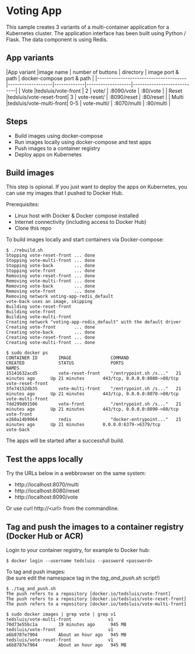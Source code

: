 # Voting App

This sample creates 3 variants of a multi-container application for a Kubernetes cluster. The application interface has been built using Python / Flask. The data component is using Redis.

## App variants
  
|App variant |image name               | number of buttons | directory   | image port & path | docker-compose port & path |
|--------------------------------------|-------------------|-------------|-------------------|----------------------------|
| Vote       |tedsluis/vote-front      | 2                 | vote/       | :8090/vote        | :80/vote                   |
| Reset      |tedsluis/vote-reset-front| 3                 | vote-reset/ | :8090/reset       | :80/reset                  |
| Multi      |tedsluis/vote-multi-front| 0-5               | vote-multi/ | :8070/multi       | :80/multi                  |
 

## Steps

* Build images using docker-compose
* Run images locally using docker-compose and test apps
* Push images to a container registry
* Deploy apps on Kubernetes
  
## Build images
  
This step is opional. If you just want to deploy the apps on Kubernetes, you can use my images that I pushed to Docker Hub.  
  
Prerequisites:
* Linux host with Docker & Docker compose installed
* Internet connectivity (including access to Docker Hub)
* Clone this repo  
  
To build images locally and start containers via Docker-compose:
```
$ ./rebuild.sh
Stopping vote-reset-front ... done
Stopping vote-multi-front ... done
Stopping vote-back        ... done
Stopping vote-front       ... done
Removing vote-reset-front ... done
Removing vote-multi-front ... done
Removing vote-back        ... done
Removing vote-front       ... done
Removing network voting-app-redis_default
vote-back uses an image, skipping
Building vote-reset-front
Building vote-front
Building vote-multi-front
Creating network "voting-app-redis_default" with the default driver
Creating vote-front       ... done
Creating vote-back        ... done
Creating vote-reset-front ... done
Creating vote-multi-front ... done
  
$ sudo docker ps
CONTAINER ID        IMAGE               COMMAND                  CREATED             STATUS              PORTS                           NAMES
15141632acd5        vote-reset-front    "/entrypoint.sh /s..."   21 minutes ago      Up 21 minutes       443/tcp, 0.0.0.0:8080->80/tcp   vote-reset-front
3fe74152db35        vote-multi-front    "/entrypoint.sh /s..."   21 minutes ago      Up 21 minutes       443/tcp, 0.0.0.0:8070->80/tcp   vote-multi-front
7dd299d01506        vote-front          "/entrypoint.sh /s..."   21 minutes ago      Up 21 minutes       443/tcp, 0.0.0.0:8090->80/tcp   vote-front
e260a14b9064        redis               "docker-entrypoint..."   21 minutes ago      Up 21 minutes       0.0.0.0:6379->6379/tcp          vote-back
```
The apps will be started after a successfull build.
  
## Test the apps locally
  
Try the URLs below in a webbrowser on the same system:
  
* http://localhost:8070/multi
* http://localhost:8080/reset
* http://localhost:8090/vote
  
Or use curl http://\<url\> from the commandline. 
  
## Tag and push the images to a container registry (Docker Hub or ACR)
  
Login to your container registry, for example to Docker hub:
```
$ docker login --username tedsluis --password <password>
```
  
To tag and push images:  
(be sure edit the namespace tag in the *tag_and_push.sh* script!)   
```
$ ./tag_and_push.sh 
The push refers to a repository [docker.io/tedsluis/vote-front]
The push refers to a repository [docker.io/tedsluis/vote-reset-front]
The push refers to a repository [docker.io/tedsluis/vote-multi-front]

$ sudo docker images | grep vote | grep v1
tedsluis/vote-multi-front              v1                  70d73e55bc1a        19 minutes ago      945 MB
tedsluis/vote-front                    v1                  a6b8787e7904        About an hour ago   945 MB
tedsluis/vote-reset-front              v1                  a6b8787e7904        About an hour ago   945 MB
```


